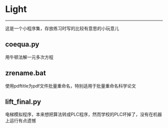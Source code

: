 # Light
---

这是一个小程序集，存放练习时写的比较有意思的小玩意儿

## coequa.py

用牛顿法解一元多次方程

## zrename.bat

使用pdftitle为pdf文件批量重命名，特别适用于批量重命名科学论文

## lift_final.py

电梯模拟程序，本来想把算法转成PLC程序，然而学校的PLC坏掉了，没有在机器上运行有点遗憾
